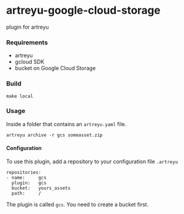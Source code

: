 artreyu-google-cloud-storage
===
plugin for artreyu

### Requirements

- artreyu
- gcloud SDK
- bucket on Google Cloud Storage

### Build

	make local

### Usage

Inside a folder that contains an `artreyu.yaml` file.

	artreyu archive -r gcs someasset.zip

#### Configuration

To use this plugin, add a repository to your configuration file `.artreyu`

	repositories:	
	- name:	    gcs
	  plugin:   gcs
	  bucket:	yours_assets
	  path:     /
	
The plugin is called `gcs`. You need to create a bucket first.